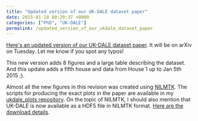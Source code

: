 ```yaml
---
title: "Updated version of our UK-DALE dataset paper"
date: 2015-01-10 00:29:37 +0000
categories: ["PhD", "UK-DALE"]
permalink: /updated_version_of_our_ukdale_dataset_paper
---
```

[Here's an updated version of our UK-DALE dataset
paper](https://www.dropbox.com/s/4jcwh64ujzp0iwv/scientific-data-2014.pdf?dl=0).
It will be on arXiv on Tuesday. Let me know if you spot any typos!

This new version adds 8 figures and a large table describing the
dataset. And this update adds a fifth house and data from House 1 up to
Jan 5th 2015 ;).

Almost all the new figures in this revision was created using
[NILMTK](http://nilmtk.github.io). The scripts for producing the exact
plots in the paper are available in my [ukdale\_plots
repository](https://github.com/JackKelly/ukdale_plots). On the topic of
NILMTK, I should also mention that UK-DALE is now available as a HDF5
file in NILMTK format. [Here are the download
details](http://www.doc.ic.ac.uk/~dk3810/data).

